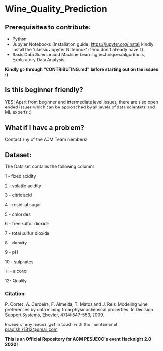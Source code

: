 # Wine_Quality_Prediction
## Prerequisites to contribute:
* Python 
* Jupyter Notebooks (Installation guide: https://jupyter.org/install kindly install the 'classic Jupyter Notebook' if you don't already have it)
* Basic Data Science and Machine Learning techniques/algorithms, Exploratory Data Analysis

__Kindly go through "CONTRIBUTING.md" before starting out on the issues :)__

## Is this beginner friendly?
  YES! Apart from beginner and intermediate level issues, there are also open ended issues which can be approached by all levels of data scientists and ML experts :)
## What if I have a problem?
  Contact any of the ACM Team members!<br /> 

## Dataset:
The Data set contains the following columns

1 - fixed acidity

2 - volatile acidity

3 - citric acid

4 - residual sugar

5 - chlorides

6 - free sulfur dioxide

7 - total sulfur dioxide

8 - density

9 - pH

10 - sulphates

11 - alcohol

12- Quality

### Citation:
P. Cortez, A. Cerdeira, F. Almeida, T. Matos and J. Reis.
Modeling wine preferences by data mining from physicochemical properties. In Decision Support Systems, Elsevier, 47(4):547-553, 2009.

Incase of any issues, get in touch with the maintainer at pradish.k1812@gmail.com

__This is an Official Repository for ACM PESUECC's event Hacknight 2.0 2020!__
